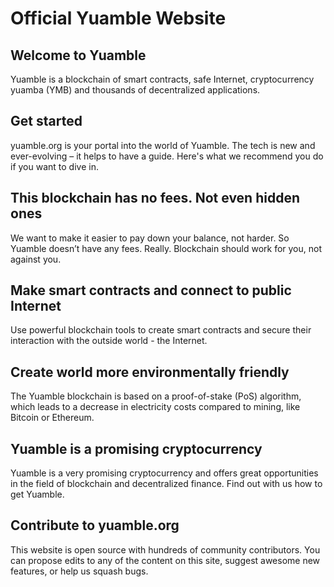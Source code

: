 # Official Yuamble Website

## Welcome to Yuamble
Yuamble is a blockchain of smart contracts, safe Internet, cryptocurrency yuamba (YMB) and thousands of decentralized applications.

## Get started 
yuamble.org is your portal into the world of Yuamble. The tech is new and ever-evolving – it helps to have a guide. Here's what we recommend you do if you want to dive in.

## This blockchain has no fees. Not even hidden ones 
We want to make it easier to pay down your balance, not harder. So Yuamble doesn’t have any fees. Really. Blockchain should work for you, not against you.

## Make smart contracts and connect to public Internet
Use powerful blockchain tools to create smart contracts and secure their interaction with the outside world - the Internet.

## Create world more environmentally friendly
The Yuamble blockchain is based on a proof-of-stake (PoS) algorithm, which leads to a decrease in electricity costs compared to mining, like Bitcoin or Ethereum.

## Yuamble is a promising cryptocurrency
Yuamble is a very promising cryptocurrency and offers great opportunities in the field of blockchain and decentralized finance. Find out with us how to get Yuamble.

## Contribute to yuamble.org
This website is open source with hundreds of community contributors. You can propose edits to any of the content on this site, suggest awesome new features, or help us squash bugs.
